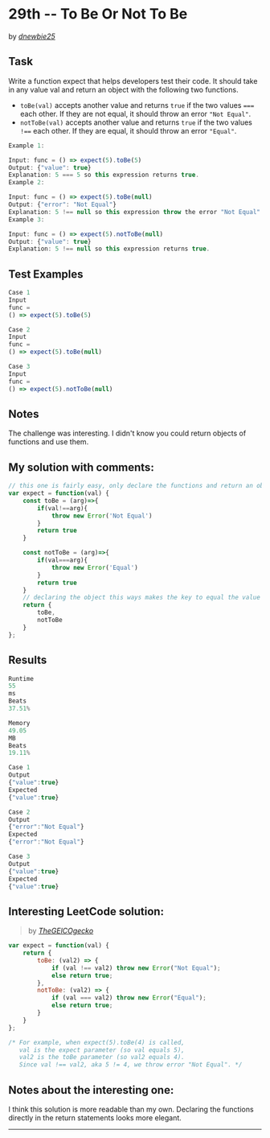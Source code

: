 # 29th -- To Be Or Not To Be





by *[dnewbie25](https://leetcode.com/u/dnewbie25/)*


## Task

Write a function expect that helps developers test their code. It should take in any value val and return an object with the following two functions.

- `toBe(val)` accepts another value and returns `true` if the two values `===` each other. If they are not equal, it should throw an error `"Not Equal"`.
- `notToBe(val)` accepts another value and returns `true` if the two values `!==` each other. If they are equal, it should throw an error `"Equal"`.

```js
Example 1:

Input: func = () => expect(5).toBe(5)
Output: {"value": true}
Explanation: 5 === 5 so this expression returns true.
Example 2:

Input: func = () => expect(5).toBe(null)
Output: {"error": "Not Equal"}
Explanation: 5 !== null so this expression throw the error "Not Equal".
Example 3:

Input: func = () => expect(5).notToBe(null)
Output: {"value": true}
Explanation: 5 !== null so this expression returns true.
```


## Test Examples

```js
Case 1
Input
func =
() => expect(5).toBe(5)

Case 2
Input
func =
() => expect(5).toBe(null)

Case 3
Input
func =
() => expect(5).notToBe(null)

```


## Notes

The challenge was interesting. I didn't know you could return objects of functions and use them.

## My solution with comments:

```js
// this one is fairly easy, only declare the functions and return an object with them
var expect = function(val) {
    const toBe = (arg)=>{
        if(val!==arg){
            throw new Error('Not Equal')
        }
        return true
    }

    const notToBe = (arg)=>{
        if(val===arg){
            throw new Error('Equal')
        }
        return true
    }
    // declaring the object this ways makes the key to equal the value
    return {
        toBe,
        notToBe
    }
};

```


## Results

```js
Runtime
55
ms
Beats
37.51%

Memory
49.05
MB
Beats
19.11%

Case 1
Output
{"value":true}
Expected
{"value":true}

Case 2
Output
{"error":"Not Equal"}
Expected
{"error":"Not Equal"}

Case 3
Output
{"value":true}
Expected
{"value":true}

```

## Interesting LeetCode solution:
> by *[TheGElCOgecko](https://leetcode.com/problems/to-be-or-not-to-be/solutions/3567095/full-thorough-explanation-simple-beginner-friendly)*

```js
var expect = function(val) {
    return {
        toBe: (val2) => {
            if (val !== val2) throw new Error("Not Equal");
            else return true;
        },
        notToBe: (val2) => {
            if (val === val2) throw new Error("Equal");
            else return true;
        }
    }
};

/* For example, when expect(5).toBe(4) is called,
   val is the expect parameter (so val equals 5),
   val2 is the toBe parameter (so val2 equals 4).
   Since val !== val2, aka 5 != 4, we throw error "Not Equal". */
```

## Notes about the interesting one:

I think this solution is more readable than my own. Declaring the functions directly in the return statements looks more elegant.

---